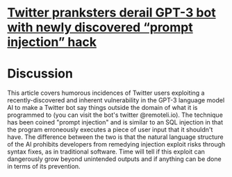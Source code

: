 # [Twitter pranksters derail GPT-3 bot with newly discovered “prompt injection” hack](https://arstechnica.com/information-technology/2022/09/twitter-pranksters-derail-gpt-3-bot-with-newly-discovered-prompt-injection-hack/?comments=1)

# Discussion

This article covers humorous incidences of Twitter users exploiting a recently-discovered and inherent vulnerability in the GPT-3 language model AI to make a Twitter bot say things outside the domain of what it is programmed to (you can visit the bot's twitter @remoteli.io). The technique has been coined "prompt injection" and is similar to an SQL injection in that the program erroneously executes a piece of user input that it shouldn't have. The difference between the two is that the natural language structure of the AI prohibits developers from remedying injection exploit risks through syntax fixes, as in traditional software. Time will tell if this exploit can dangerously grow beyond unintended outputs and if anything can be done in terms of its prevention.
